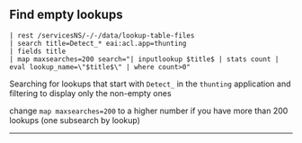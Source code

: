 ## Find empty lookups

```
| rest /servicesNS/-/-/data/lookup-table-files
| search title=Detect_* eai:acl.app=thunting
| fields title
| map maxsearches=200 search="| inputlookup $title$ | stats count | eval lookup_name=\"$title$\" | where count>0"
```
Searching for lookups that start with `Detect_` in the `thunting` application and filtering to display only the non-empty ones

change `map maxsearches=200` to a higher number if you have more than 200 lookups (one subsearch by lookup) 

---

##

